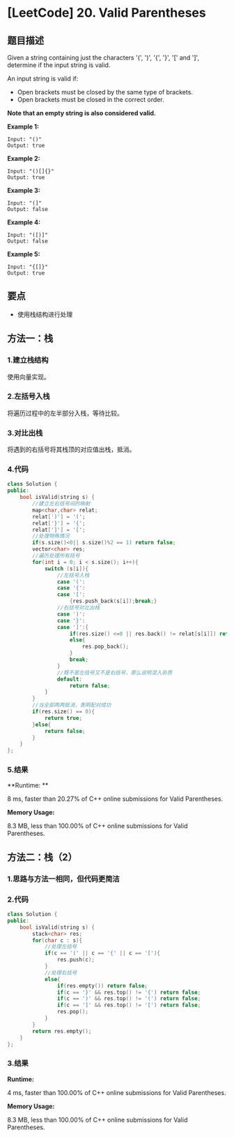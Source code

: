 # [LeetCode] 20. Valid Parentheses

## 题目描述

Given a string containing just the characters '(', ')', '{', '}', '[' and ']', determine if the input string is valid.

An input string is valid if:

* Open brackets must be closed by the same type of brackets.
* Open brackets must be closed in the correct order.

**Note that an empty string is also considered valid.**

**Example 1:**

```
Input: "()"
Output: true
```

**Example 2:**

```
Input: "()[]{}"
Output: true
```

**Example 3:**

```
Input: "(]"
Output: false
```

**Example 4:**

```
Input: "([)]"
Output: false
```

**Example 5:**

```
Input: "{[]}"
Output: true
```

## 要点

* 使用栈结构进行处理

## 方法一：栈

### 1.建立栈结构

使用向量实现。

### 2.左括号入栈

将遍历过程中的左半部分入栈，等待比较。

### 3.对比出栈

将遇到的右括号将其栈顶的对应值出栈，抵消。

### 4.代码

```C++
class Solution {
public:
    bool isValid(string s) {
        //建立左右括号间的映射
        map<char,char> relat;
        relat[')'] = '(';
        relat['}'] = '{';
        relat[']'] = '[';
        //处理特殊情况
        if(s.size()<0|| s.size()%2 == 1) return false;
        vector<char> res;
        //遍历处理所有括号
        for(int i = 0; i < s.size(); i++){
            switch (s[i]){
                //左括号入栈
                case '(':
                case '{':
                case '[':
                    {res.push_back(s[i]);break;}
                //右括号对比出栈
                case ')':
                case '}':
                case ']':{
                    if(res.size() <=0 || res.back() != relat[s[i]]) return false;
                    else{
                        res.pop_back();
                    }
                    break;
                }
                //既不是左括号又不是右括号，那么说明混入杂质
                default:
                    return false;
            }
        }
        //当全部两两抵消，表明配对成功
        if(res.size() == 0){
            return true;
        }else{
            return false;
        }
    }
};
```

### 5.结果

**Runtime: **

8 ms, faster than 20.27% of C++ online submissions for Valid Parentheses.

**Memory Usage:**

8.3 MB, less than 100.00% of C++ online submissions for Valid Parentheses.

## 方法二：栈（2）

### 1.思路与方法一相同，但代码更简洁

### 2.代码

```C++
class Solution {
public:
    bool isValid(string s) {
        stack<char> res;
        for(char c : s){
            //处理左括号
            if(c == '(' || c == '{' || c == '['){
                res.push(c);
            }
            //处理右括号
            else{
                if(res.empty()) return false;
                if(c == '}' && res.top() != '{') return false;
                if(c == ')' && res.top() != '(') return false;
                if(c == ']' && res.top() != '[') return false;
                res.pop();
            }
        }
        return res.empty();
    }
};
```

### 3.结果

**Runtime:**

4 ms, faster than 100.00% of C++ online submissions for Valid Parentheses.

**Memory Usage:**

8.3 MB, less than 100.00% of C++ online submissions for Valid Parentheses.
